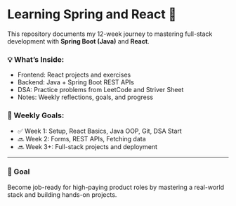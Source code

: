 # Learning Spring and React 🌱

This repository documents my 12-week journey to mastering full-stack development with **Spring Boot (Java)** and **React**.

### 💡 What’s Inside:

- Frontend: React projects and exercises
- Backend: Java + Spring Boot REST APIs
- DSA: Practice problems from LeetCode and Striver Sheet
- Notes: Weekly reflections, goals, and progress

### 📅 Weekly Goals:

- ✅ Week 1: Setup, React Basics, Java OOP, Git, DSA Start
- 🔜 Week 2: Forms, REST APIs, Fetching data
- 🔜 Week 3+: Full-stack projects and deployment

---

### 🎯 Goal

Become job-ready for high-paying product roles by mastering a real-world stack and building hands-on projects.
